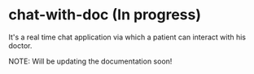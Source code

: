 # chat-with-doc (In progress)
It's a real time chat application via which a patient can interact with his doctor.

NOTE: Will be updating the documentation soon!
